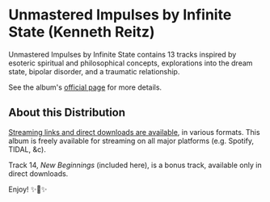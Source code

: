 # Unmastered Impulses by Infinite State (Kenneth Reitz)

Unmastered Impulses by Infinite State contains 13 tracks inspired by esoteric spiritual and philosophical concepts, explorations into the dream state, bipolar disorder, and a traumatic relationship.

See the album's [official page](http://www.kennethreitz.org/unmastered-impulses) for more details.

## About this Distribution

[Streaming links and direct downloads are available](http://www.kennethreitz.org/unmastered-impulses), in various formats. This album is freely available for streaming on all major platforms (e.g. Spotify, TIDAL, &c).

Track 14, *New Beginnings* (included here), is a bonus track, available only in direct downloads.

Enjoy! ✨🍰✨
